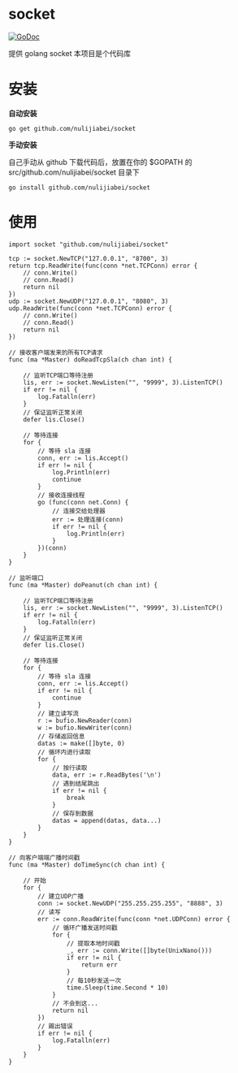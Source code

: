 socket
========

[![GoDoc](https://godoc.org/github.com/nulijiabei/socket?status.svg)](https://godoc.org/github.com/nulijiabei/socket)

提供 golang socket 本项目是个代码库


# 安装

**自动安装**

	go get github.com/nulijiabei/socket
	
**手动安装**

自己手动从 github 下载代码后，放置在你的 $GOPATH 的 src/github.com/nulijiabei/socket 目录下

	go install github.com/nulijiabei/socket
	

# 使用

	import socket "github.com/nulijiabei/socket"
	
	tcp := socket.NewTCP("127.0.0.1", "8700", 3)
	return tcp.ReadWrite(func(conn *net.TCPConn) error {
		// conn.Write()
		// conn.Read()
		return nil
	})
	udp := socket.NewUDP("127.0.0.1", "8080", 3)
	udp.ReadWrite(func(conn *net.TCPConn) error {
		// conn.Write()
		// conn.Read()
		return nil
	})
	
	// 接收客户端发来的所有TCP请求
	func (ma *Master) doReadTcpSla(ch chan int) {

		// 监听TCP端口等待注册
		lis, err := socket.NewListen("", "9999", 3).ListenTCP()
		if err != nil {
			log.Fatalln(err)
		}
		// 保证监听正常关闭
		defer lis.Close()

		// 等待连接
		for {
			// 等待 sla 连接
			conn, err := lis.Accept()
			if err != nil {
				log.Println(err)
				continue
			}
			// 接收连接线程
			go (func(conn net.Conn) {
				// 连接交给处理器				
				err := 处理连接(conn)
				if err != nil {
					log.Println(err)
				}
			})(conn)
		}
	}
	
	// 监听端口
	func (ma *Master) doPeanut(ch chan int) {

		// 监听TCP端口等待注册
		lis, err := socket.NewListen("", "9999", 3).ListenTCP()
		if err != nil {
			log.Fatalln(err)
		}
		// 保证监听正常关闭
		defer lis.Close()

		// 等待连接
		for {
			// 等待 sla 连接
			conn, err := lis.Accept()
			if err != nil {
				continue
			}
			// 建立读写流
			r := bufio.NewReader(conn)
			w := bufio.NewWriter(conn)
			// 存储返回信息
			datas := make([]byte, 0)
			// 循环内进行读取
			for {
				// 按行读取
				data, err := r.ReadBytes('\n')
				// 遇到结尾跳出
				if err != nil {
					break
				}
				// 保存到数据
				datas = append(datas, data...)
			}
		}
	}

	// 向客户端端广播时间戳
	func (ma *Master) doTimeSync(ch chan int) {

		// 开始
		for {
			// 建立UDP广播
			conn := socket.NewUDP("255.255.255.255", "8888", 3)
			// 读写
			err := conn.ReadWrite(func(conn *net.UDPConn) error {
				// 循环广播发送时间戳
				for {
					// 提取本地时间戳
					_, err := conn.Write([]byte(UnixNano()))
					if err != nil {
						return err
					}
					// 每10秒发送一次
					time.Sleep(time.Second * 10)
				}
				// 不会到这...
				return nil
			})
			// 踢出错误
			if err != nil {
				log.Fatalln(err)
			}
		}
	}
	
